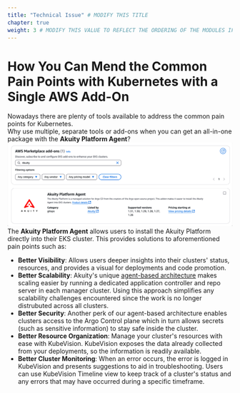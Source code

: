 ```yaml
---
title: "Technical Issue" # MODIFY THIS TITLE
chapter: true
weight: 3 # MODIFY THIS VALUE TO REFLECT THE ORDERING OF THE MODULES IF APPLICABLE
---
```


# How You Can Mend the Common Pain Points with Kubernetes with a Single AWS Add-On

Nowadays there are plenty of tools available to address the common pain points for Kubernetes. <br> 
Why use multiple, separate tools or add-ons when you can get an all-in-one package with the **Akuity Platform Agent**? 
![AWSAddOn](../../static/images/AWSMarketplaceAkuity.png)
The **Akuity Platform Agent** allows users to install the Akuity Platform directly into their EKS cluster. This provides solutions to aforementioned pain points such as: <br>

- **Better Visibility**: Allows users deeper insights into their clusters' status, resources, and provides a visual for deployments and code promotion.
- **Better Scalability**: Akuity's unique [agent-based architecture](https://akuity.io/blog/argo-cd-architectures-explained) makes scaling easier by running a dedicated application controller and repo server in each manager cluster. Using this approach simplifies any scalability challenges encountered since the work is no longer distrubuted across all clusters.
- **Better Security**: Another perk of our agent-based architecture enables clusters access to the Argo Control plane which in turn allows secrets (such as sensitive information) to stay safe inside the cluster.
- **Better Resource Organization**: Manage your cluster's resources with ease with KubeVision. KubeVision exposes the data already collected from your deployments, so the information is readily available.
- **Better Cluster Monitoring**: When an error occurs, the error is logged in KubeVision and presents suggestions to aid in troubleshooting. Users can use KubeVision Timeline view to keep track of a cluster's status and any errors that may have occurred during a specific timeframe.







